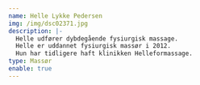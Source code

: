 ```yaml
---
name: Helle Lykke Pedersen
img: /img/dsc02371.jpg
description: |-
  Helle udfører dybdegående fysiurgisk massage.
  Helle er uddannet fysiurgisk massør i 2012.
  Hun har tidligere haft klinikken Helleformassage.
type: Massør
enable: true
---
```

